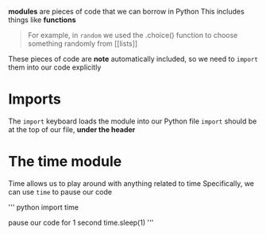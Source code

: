 **modules** are pieces of code that we can borrow in Python
This includes things like **functions**

> For example, in `random` we used the .choice() function 
> to choose something randomly from [[lists]]

These pieces of code are **note** automatically included,
so we need to `import` them into our code explicitly

# Imports

The `import` keyboard loads the module into our Python file
`import` should be at the top of our file, **under the header**

# The time module
Time allows us to play around with anything related to time
Specifically, we can use `time` to pause our code

''' python
import time  

pause our code for 1 second
time.sleep(1)
'''

